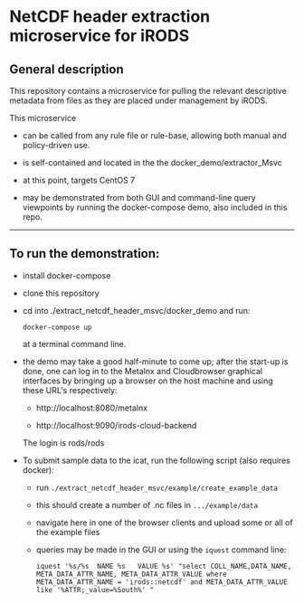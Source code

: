 
# NetCDF header extraction microservice for iRODS


## General description

This repository contains a microservice for pulling the relevant descriptive metadata from files
as they are placed under management by iRODS.

This microservice

   * can be called from any rule file or rule-base, allowing both manual and policy-driven use.

   * is self-contained and located in the the docker_demo/extractor_Msvc

   * at this point, targets CentOS 7

   * may be demonstrated  from both GUI and command-line query viewpoints by running the docker-compose demo, also included in this repo.


---

## To run the demonstration:
 
   * install docker-compose

   * clone this repository

   * cd into ./extract_netcdf_header_msvc/docker_demo and run:

     ```
     docker-compose up
     ```

     at a terminal command line.


   * the demo may take a good half-minute to come up; after the start-up is done, one can log in to
     the Metalnx and Cloudbrowser graphical interfaces by bringing up a browser on the host machine and
     using these URL's respectively:

      - http://localhost:8080/metalnx

      - http://localhost:9090/irods-cloud-backend


     The login is rods/rods

   * To submit sample data to the icat, run the following script (also requires docker):

      - run `./extract_netcdf_header_msvc/example/create_example_data`

      - this should create a number of .nc files in `.../example/data`

      - navigate here in one of the browser clients and upload some or all of the example files

      - queries may be made in the GUI or using the `iquest` command line:

        ```
        iquest '%s/%s  NAME %s   VALUE %s' "select COLL_NAME,DATA_NAME, META_DATA_ATTR_NAME, META_DATA_ATTR_VALUE where META_DATA_ATTR_NAME = 'irods::netcdf' and META_DATA_ATTR_VALUE like '%ATTR;_value=%South%' "
        ```

